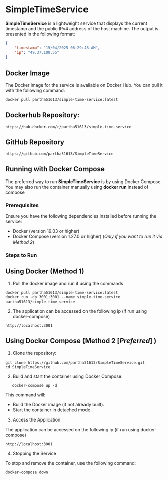 # SimpleTimeService

**SimpleTimeService** is a lightweight service that displays the current timestamp and the public IPv4 address of the host machine. The output is presented in the following format:

```json
{
    "timestamp": "15/04/2025 06:29:48 AM",  
    "ip": "49.37.100.55"  
}
```

## Docker Image

The Docker image for the service is available on Docker Hub. You can pull it with the following command:

```
docker pull partha51613/simple-time-service:latest
```

## Dockerhub Repository:

```
https://hub.docker.com/r/partha51613/simple-time-service
```

## GitHub Repository


```
https://github.com/partha51613/SimpleTimeService
```

## Running with Docker Compose

The preferred way to run **SimpleTimeService** is by using Docker Compose. You may also run the container manually using **docker run** instead of compose

### Prerequisites

Ensure you have the following dependencies installed before running the service:

- Docker (version 19.03 or higher)
- Docker Compose (version 1.27.0 or higher) (_Only if you want to run it via Method 2_)

### Steps to Run

## Using Docker (Method 1)

1. Pull the docker image and run it using the commands
```
docker pull partha51613/simple-time-service:latest
docker run -dp 3001:3001 --name simple-time-service partha51613/simple-time-service
```

2. The application can be accessed on the following ip (if run using docker-compose)

```
http://localhost:3001
```

## Using Docker Compose (Method 2 [_Preferred_] )

1. Clone the repository:

```
git clone https://github.com/partha51613/SimpleTimeService.git
cd SimpleTimeService
```

2. Build and start the container using Docker Compose:

```
   docker-compose up -d
```


   This command will:
   - Build the Docker image (if not already built).
   - Start the container in detached mode.


3. Access the Application

The application can be accessed on the following ip (if run using docker-compose)


```
http://localhost:3001
```


4. Stopping the Service

To stop and remove the container, use the following command:

```
docker-compose down
```
